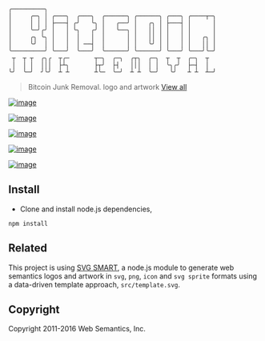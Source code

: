 ```
╭─────────╮
│     ╭─╮ │ ╭───╮  ╭───╮  ╭──────╮ ╭──────╮ ╭───╮ ╭────┬─╮
│     │ │ │ ├───┤ ╭╯   ╰╮ │   ╭──╯ │   ╭╮ │ ├───┤ │      │
│     ╰─╯╭╯ │   │ ╰╮   ╭╯ │   ╰──╮ │   ││ │ │   │ │      │
│     ╭╮ ╰╮ │   │  │   │  │      │ │   ││ │ │   │ │   ╭╮ │
│     ╰╯  │ │   │  │ ──┤  │      │ │   ╰╯ │ │   │ │   ││ │
╰─────────╯ ╰───╯  ╰───╯  ╰──────╯ ╰──────╯ ╰───╯ ╰───╯╰─╯
 ┬  ┬ ┬  ╭╮╭  ┬╭─       ┬─╮  ╭─╮  ╭┬╮  ╭─╮  ┬  ┬  ╭─╮  ┬  
 │  │ │  │││  ├┴╮       ├┬╯  ├┤   │││  │ │  ╰╮╭╯  ├─┤  │  
╰╯  ╰─╯  ╯╰╯  ┴ ┴       ┴╰─  ╰─╯  ┴ ┴  ╰─╯   ╰╯   ┴ ┴  ┴─╯
```
> Bitcoin Junk Removal. logo and artwork [View all](https://websemantics.github.io/bitcoin-junk-removal/dist/index.html/)

[![image](https://websemantics.github.io/bitcoin-junk-removal/dist/assets/svg/blue-gradient.svg)](http://websemantics.io)

[![image](https://websemantics.github.io/bitcoin-junk-removal/dist/assets/svg/green-gradient.svg)](http://websemantics.io)

[![image](https://websemantics.github.io/bitcoin-junk-removal/dist/assets/svg/grey-gradient.svg)](http://websemantics.io)

[![image](https://websemantics.github.io/bitcoin-junk-removal/dist/assets/svg/grey-outline-grey-solid.svg)](http://websemantics.io)

[![image](https://websemantics.github.io/bitcoin-junk-removal/dist/assets/svg/grey-solid.svg)](http://websemantics.io)

## Install

- Clone and install node.js dependencies,

```
npm install
```

## Related

This project is using [SVG SMART](https://github.com/websemantics/svg-smart), a node.js module to generate web semantics logos and artwork in `svg`, `png`, `icon` and `svg sprite` formats using a data-driven template approach, `src/template.svg`.

## Copyright

Copyright 2011-2016 Web Semantics, Inc.
